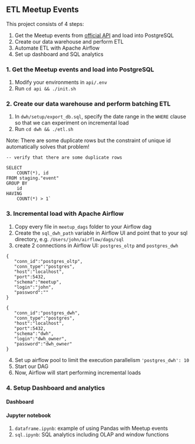 ## ETL Meetup Events

This project consists of 4 steps:

1. Get the Meetup events from [official API](https://www.meetup.com/meetup_api/) and load into PostgreSQL
2. Create our data warehouse and perform ETL
3. Automate ETL with Apache Airflow 
4. Set up dashboard and SQL analytics


### 1. Get the Meetup events and load into PostgreSQL

1. Modify your environments in `api/.env`
2. Run `cd api && ./init.sh`

### 2. Create our data warehouse and perform batching ETL 

1. In `dwh/setup/export_db.sql`, specify the date range in the `WHERE` clause so that we can experiment on incremental load
2. Run `cd dwh && ./etl.sh`

Note: There are some duplicate rows but the constraint of unique id automatically solves that problem!

```
-- verify that there are some duplicate rows

SELECT 
	COUNT(*), id
FROM staging."event"
GROUP BY
	id
HAVING 
	COUNT(*) > 1`
```

### 3. Incremental load with Apache Airflow 

1. Copy every file in `meetup_dags` folder to your Airflow dag 
2. Create the `sql_dwh_path` variable in Airflow UI and point that to your sql directory, e.g. `/Users/john/airflow/dags/sql`
3. create 2 connections in Airflow UI: `postgres_oltp` and `postgres_dwh`
```
{
   "conn_id":"postgres_oltp",
   "conn_type":"postgres",
   "host":"localhost",
   "port":5432,
   "schema":"meetup",
   "login":"john",
   "password":""
}
 
{
   "conn_id":"postgres_dwh",
   "conn_type":"postgres",
   "host":"localhost",
   "port":5432,
   "schema":"dwh",
   "login":"dwh_owner",
   "password":"dwh_owner"
}
```
4. Set up airflow pool to limit the execution parallelism `'postgres_dwh': 10`
5. Start our DAG 
6. Now, Airflow will start performing incremental loads

### 4. Setup Dashboard and analytics

#### Dashboard

#### Jupyter notebook

1. `dataframe.ipynb`: example of using Pandas with Meetup events
2. `sql.ipynb`: SQL analytics including OLAP and window functions



